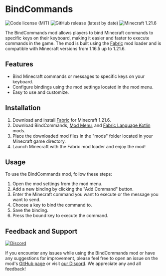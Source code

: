 # BindCommands

![Code license (MIT)](https://img.shields.io/github/license/devs-immortal/bind-cmd)
![GitHub release (latest by date)](https://img.shields.io/github/v/release/devs-immortal/bind-cmd)
![Minecraft 1.21.6](https://img.shields.io/badge/Minecraft-1.21.6-yellowgreen)

The BindCommands mod allows players to bind Minecraft commands to specific keys on their keyboard, making it easier and faster to execute commands in the game. The mod is built using the [Fabric](https://fabricmc.net/) mod loader and is compatible with Minecraft versions from 1.16.5 up to 1.21.6.

## Features

- Bind Minecraft commands or messages to specific keys on your keyboard.
- Configure bindings using the mod settings located in the mod menu.
- Easy to use and customize.

## Installation

1. Download and install [Fabric](https://fabricmc.net/use/installer/) for Minecraft 1.21.6.
2. Download BindCommands, [Mod Menu](https://github.com/TerraformersMC/ModMenu), and [Fabric Language Kotlin](https://github.com/FabricMC/fabric-language-kotlin) mods.
3. Place the downloaded mod files in the "mods" folder located in your Minecraft game directory.
4. Launch Minecraft with the Fabric mod loader and enjoy the mod!

## Usage

To use the BindCommands mod, follow these steps:

1. Open the mod settings from the mod menu.
2. Add a new binding by clicking the "Add Command" button.
3. Enter the Minecraft command you want to execute or the message you want to send.
4. Choose a key to bind the command to.
5. Save the binding.
6. Press the bound key to execute the command.

## Feedback and Support

[![Discord](https://img.shields.io/discord/770691727568404521.svg?logoColor=FFFFFF&logo=discord&color=7289DA)](https://discord.com/invite/TvuNtNYEvr)

If you encounter any issues while using the BindCommands mod or have any suggestions for improvement,
please feel free to open an issue on the mod's [GitHub page](https://github.com/devs-immortal/bind-cmd/issues) or visit [our Discord](https://discord.com/invite/wmMa47n). We appreciate any and all feedback!
